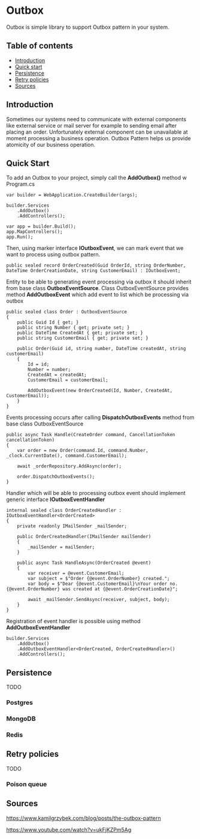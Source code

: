 # Outbox

Outbox is simple library to support Outbox pattern in your system.

## Table of contents
* [Introduction](#Introduction)
* [Quick start](#Quick-start)
* [Persistence](#Persistence)
* [Retry policies](#Retry-policies)
* [Sources](#Sources)

## Introduction

Sometimes our systems need to communicate with external components like external service or mail server for example to sending email after placing an order. Unfortunately external component can be unavailable at moment processing a business operation. Outbox Pattern helps us provide atomicity of our business operation.

## Quick Start

To add an Outbox to your project, simply call the **AddOutbox()** method w Program.cs

```
var builder = WebApplication.CreateBuilder(args);

builder.Services
    .AddOutbox()
    .AddControllers();

var app = builder.Build();
app.MapControllers();
app.Run();
```

Then, using marker interface **IOutboxEvent**, we can mark event that we want to process using outbox pattern.

```
public sealed record OrderCreated(Guid OrderId, string OrderNumber, DateTime OrderCreationDate, string CustomerEmail) : IOutboxEvent;
```

Entity to be able to generating event processing via outbox it should inherit from base class **OutboxEventSource**. Class OutboxEventSource provides method **AddOutboxEvent** which add event to list which be processing via outbox

```
public sealed class Order : OutboxEventSource
{
    public Guid Id { get; }
    public string Number { get; private set; }
    public DateTime CreatedAt { get; private set; }
    public string CustomerEmail { get; private set; }

    public Order(Guid id, string number, DateTime createdAt, string customerEmail)
    {
        Id = id;
        Number = number;
        CreatedAt = createdAt;
        CustomerEmail = customerEmail;

        AddOutboxEvent(new OrderCreated(Id, Number, CreatedAt, CustomerEmail));
    }
}
```

Events processing occurs after calling **DispatchOutboxEvents** method from base class OutboxEventSource

```
public async Task Handle(CreateOrder command, CancellationToken cancellationToken)
{
    var order = new Order(command.Id, command.Number, _clock.CurrentDate(), command.CustomerEmail);

    await _orderRepository.AddAsync(order);

    order.DispatchOutboxEvents();
}
```

Handler which will be able to processing outbox event should implement generic interface **IOutboxEventHandler<TEvent>**

```
internal sealed class OrderCreatedHandler : IOutboxEventHandler<OrderCreated>
{
    private readonly IMailSender _mailSender;

    public OrderCreatedHandler(IMailSender mailSender)
    {
        _mailSender = mailSender;
    }

    public async Task HandleAsync(OrderCreated @event)
    {
        var receiver = @event.CustomerEmail;
        var subject = $"Order {@event.OrderNumber} created.";
        var body = $"Dear {@event.CustomerEmail}\nYour order no. {@event.OrderNumber} was created at {@event.OrderCreationDate}";

        await _mailSender.SendAsync(receiver, subject, body);
    }
}
```

Registration of event handler is possible using method **AddOutboxEventHandler**

```
builder.Services
    .AddOutbox()
    .AddOutboxEventHandler<OrderCreated, OrderCreatedHandler>()
    .AddControllers();
```

## Persistence

TODO

### Postgres

### MongoDB

### Redis

## Retry policies

TODO

### Poison queue

## Sources

https://www.kamilgrzybek.com/blog/posts/the-outbox-pattern

https://www.youtube.com/watch?v=ukFjKZPm5Ag